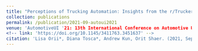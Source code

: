 ```yaml
---
title: "Perceptions of Trucking Automation: Insights from the r/Truckers Community"
collection: publications
permalink: /publication/2021-09-autoui2021
venue: 'AutomotiveUI '21: 13th International Conference on Automotive User Interfaces and Interactive Vehicular Applications'
<!-- link: 'https://doi.org/10.1145/3411763.3451637' -->
citation: 'Lisa Orii*, Diana Tosca*, Andrew Kun, Orit Shaer. (2021, Sept). Perceptions of Trucking Automation: Insights from the r/Truckers Community. <i>In 13th International Conference on Automotive User Interfaces and Interactive Vehicular Applications (AutomotiveUI '21). </i>'
---
```

